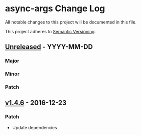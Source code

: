 # async-args Change Log

All notable changes to this project will be documented in this file.

This project adheres to [Semantic Versioning](http://semver.org/).

## [Unreleased] - YYYY-MM-DD

### Major

### Minor

### Patch

## [v1.4.6] - 2016-12-23

### Patch
- Update dependencies

[Unreleased]: https://github.com/majgis/async-args/compare/v1.4.6...master
[v1.4.6]: https://github.com/majgis/async-args/compare/v1.4.5...1.4.6
